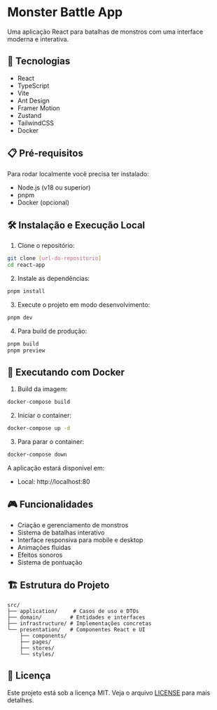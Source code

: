 # Monster Battle App

Uma aplicação React para batalhas de monstros com uma interface moderna e interativa.

## 🚀 Tecnologias

- React
- TypeScript
- Vite
- Ant Design
- Framer Motion
- Zustand
- TailwindCSS
- Docker

## 📋 Pré-requisitos

Para rodar localmente você precisa ter instalado:

- Node.js (v18 ou superior)
- pnpm
- Docker (opcional)

## 🛠️ Instalação e Execução Local

1. Clone o repositório:

```bash
git clone [url-do-repositorio]
cd react-app
```

2. Instale as dependências:

```bash
pnpm install
```

3. Execute o projeto em modo desenvolvimento:

```bash
pnpm dev
```

4. Para build de produção:

```bash
pnpm build
pnpm preview
```

## 🐳 Executando com Docker

1. Build da imagem:

```bash
docker-compose build
```

2. Iniciar o container:

```bash
docker-compose up -d
```

3. Para parar o container:

```bash
docker-compose down
```

A aplicação estará disponível em:

- Local: http://localhost:80

## 🎮 Funcionalidades

- Criação e gerenciamento de monstros
- Sistema de batalhas interativo
- Interface responsiva para mobile e desktop
- Animações fluidas
- Efeitos sonoros
- Sistema de pontuação

## 🏗️ Estrutura do Projeto

```
src/
├── application/     # Casos de uso e DTOs
├── domain/         # Entidades e interfaces
├── infrastructure/ # Implementações concretas
└── presentation/   # Componentes React e UI
    ├── components/
    ├── pages/
    ├── stores/
    └── styles/
```

## 📝 Licença

Este projeto está sob a licença MIT. Veja o arquivo [LICENSE](LICENSE) para mais detalhes.
